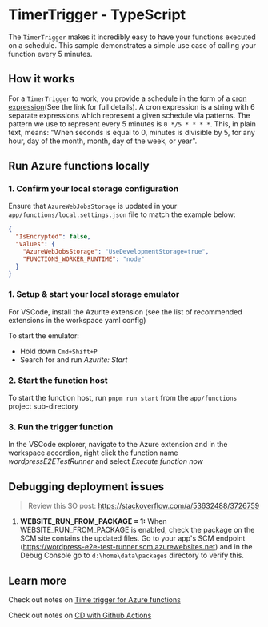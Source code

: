 # TimerTrigger - TypeScript

The `TimerTrigger` makes it incredibly easy to have your functions executed on a schedule. This sample demonstrates a simple use case of calling your function every 5 minutes.

## How it works

For a `TimerTrigger` to work, you provide a schedule in the form of a [cron expression](https://en.wikipedia.org/wiki/Cron#CRON_expression)(See the link for full details). A cron expression is a string with 6 separate expressions which represent a given schedule via patterns. The pattern we use to represent every 5 minutes is `0 */5 * * * *`. This, in plain text, means: "When seconds is equal to 0, minutes is divisible by 5, for any hour, day of the month, month, day of the week, or year".

## Run Azure functions locally

### 1. Confirm your local storage configuration

Ensure that `AzureWebJobsStorage` is updated in your `app/functions/local.settings.json` file to match the example below:

```json
{
  "IsEncrypted": false,
  "Values": {
    "AzureWebJobsStorage": "UseDevelopmentStorage=true",
    "FUNCTIONS_WORKER_RUNTIME": "node"
  }
}
```

### 1. Setup & start your local storage emulator

For VSCode, install the Azurite extension (see the list of recommended extensions in the workspace yaml config)

To start the emulator:

- Hold down `Cmd+Shift+P`
- Search for and run *Azurite: Start*

### 2. Start the function host

To start the function host, run `pnpm run start` from the `app/functions` project sub-directory

### 3. Run the trigger function

In the VSCode explorer, navigate to the Azure extension and in the workspace accordion, right click the function name *wordpressE2ETestRunner* and select *Execute function now*

## Debugging deployment issues

> Review this SO post: <https://stackoverflow.com/a/53632488/3726759>

1. **WEBSITE_RUN_FROM_PACKAGE = 1:** When WEBSITE_RUN_FROM_PACKAGE is enabled, check the package on the SCM site contains the updated files. Go to your app's SCM endpoint (<https://wordpress-e2e-test-runner.scm.azurewebsites.net>) and in the Debug Console go to `d:\home\data\packages` directory to verify this.

## Learn more

Check out notes on [Time trigger for Azure functions](https://learn.microsoft.com/en-us/azure/azure-functions/functions-bindings-timer?tabs=in-process&pivots=programming-language-javascript)

Check out notes on [CD with Github Actions](https://learn.microsoft.com/en-us/azure/azure-functions/functions-how-to-github-actions?tabs=javascript)

